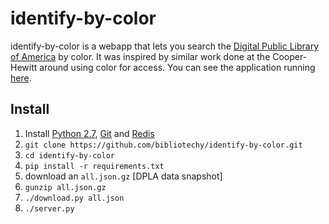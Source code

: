 # identify-by-color

identify-by-color is a webapp that lets you search the [Digital Public Library
of America] by color. It was inspired by similar work done at the Cooper-Hewitt
around using color for access. You can see the application running [here].

## Install

1. Install [Python 2.7], [Git] and [Redis]
1. `git clone https://github.com/bibliotechy/identify-by-color.git`
1. `cd identify-by-color`
1. `pip install -r requirements.txt`
1. download an `all.json.gz` [DPLA data snapshot]
1. `gunzip all.json.gz`
1. `./download.py all.json`
1. `./server.py`

[Digital Public Library of America]: http://dp.la
[here]: http://colorbrowse.club/
[Cooper-Hewitt]: https://collection.cooperhewitt.org/objects/colors/
[Python 2.7]: http://python.org/download/
[Git]: https://git-scm.com/
[Redis]: http://redis.io
[DPLA data snapshots]: http://dp.la/info/developers/download/

